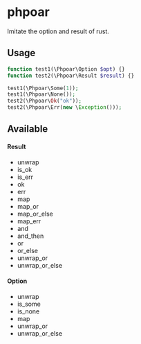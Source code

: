 # phpoar
Imitate the option and result of rust.

## Usage
```php
function test1(\Phpoar\Option $opt) {}
function test2(\Phpoar\Result $result) {}

test1(\Phpoar\Some(1));
test1(\Phpoar\None());
test2(\Phpoar\Ok("ok"));
test2(\Phpoar\Err(new \Exception()));
```

## Available

#### Result
* unwrap
* is_ok
* is_err
* ok
* err
* map
* map_or
* map_or_else
* map_err
* and
* and_then
* or
* or_else
* unwrap_or
* unwrap_or_else

#### Option
* unwrap
* is_some
* is_none
* map
* unwrap_or
* unwrap_or_else